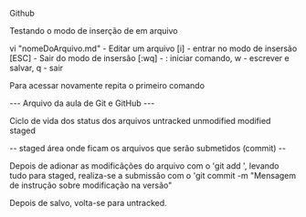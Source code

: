 Github

Testando o modo de inserção de em arquivo

vi "nomeDoArquivo.md" - Editar um arquivo
[i] - entrar no modo de insersão
[ESC] - Sair do modo de insersão
[:wq] - : iniciar comando, w - escrever e salvar, q - sair

Para acessar novamente repita o primeiro comando

 --- Arquivo da aula de Git e GitHub ---

 Ciclo de vida dos status dos arquivos
  untracked
  unmodified
  modified
  staged

-- staged área onde ficam os arquivos que serão submetidos (commit) --

Depois de adionar as modificãções do arquivo com o 'git add <file>', levando tudo para staged,
realiza-se a submissão com o 'git commit -m "Mensagem de instrução sobre modificação na versão"

Depois de salvo, volta-se para untracked.
